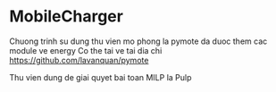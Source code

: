 # MobileCharger

Chuong trinh su dung thu vien mo phong la pymote da duoc them cac module ve energy
Co the tai ve tai dia chi https://github.com/lavanquan/pymote

Thu vien dung de giai quyet bai toan MILP la Pulp
